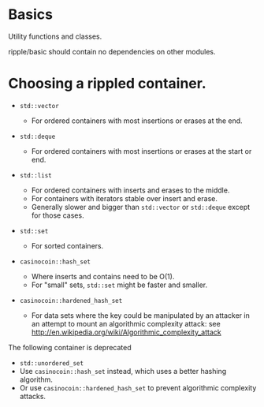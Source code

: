 # Basics

Utility functions and classes.

ripple/basic should contain no dependencies on other modules.


Choosing a rippled container.
=============================

* `std::vector`
  * For ordered containers with most insertions or erases at the end.

* `std::deque`
  * For ordered containers with most insertions or erases at the start or end.

* `std::list`
  * For ordered containers with inserts and erases to the middle.
  * For containers with iterators stable over insert and erase.
  * Generally slower and bigger than `std::vector` or `std::deque` except for
    those cases.

* `std::set`
  * For sorted containers.

* `casinocoin::hash_set`
  * Where inserts and contains need to be O(1).
  * For "small" sets, `std::set` might be faster and smaller.

* `casinocoin::hardened_hash_set`
  * For data sets where the key could be manipulated by an attacker
    in an attempt to mount an algorithmic complexity attack:  see
    http://en.wikipedia.org/wiki/Algorithmic_complexity_attack


The following container is deprecated

* `std::unordered_set`
 * Use `casinocoin::hash_set` instead, which uses a better hashing algorithm.
 * Or use `casinocoin::hardened_hash_set` to prevent algorithmic complexity attacks.
